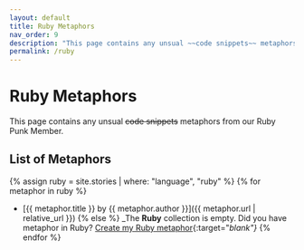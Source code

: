 ```yaml
---
layout: default
title: Ruby Metaphors
nav_order: 9
description: "This page contains any unsual ~~code snippets~~ metaphors from our Ruby Punk Member."
permalink: /ruby
---
```


# Ruby Metaphors

This page contains any unsual ~~code snippets~~ metaphors from our Ruby Punk Member.

## List of Metaphors
{% assign ruby = site.stories | where: "language", "ruby" %}
{% for metaphor in ruby %}
- [{{ metaphor.title }} by {{ metaphor.author }}]({{ metaphor.url | relative_url }})
{% else %}
  _The **Ruby** collection is empty. Did you have metaphor in Ruby? [Create my Ruby metaphor](https://github.com/StreetCommunityProgrammer/metaphore/issues/new?assignees=&labels=metaphore&template=metaphore_request.yml&title=Add+%5BMETAPHORE+NAME%5D){:target="_blank"}_
{% endfor %}